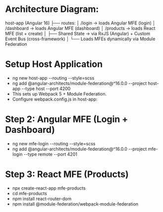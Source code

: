 # Architecture Diagram:
host-app (Angular 16)
 ├── routes: 
 │    /login   -> loads Angular MFE (login)
 │    /dashboard -> loads Angular MFE (dashboard)
 │    /products  -> loads React MFE (list + create)
 │
 ├── Shared State -> via RxJS (Angular) + Custom Event Bus (cross-framework)
 │
 └── Loads MFEs dynamically via Module Federation

# Setup Host Application
- ng new host-app --routing --style=scss 
- ng add @angular-architects/module-federation@^16.0.0 --project host-app --type host --port 4200
- This sets up Webpack 5 + Module Federation.
- Configure webpack.config.js in host-app:

# Step 2: Angular MFE (Login + Dashboard)
- ng new mfe-login --routing --style=scss 
- ng add @angular-architects/module-federation@^16.0.0 --project mfe-login --type remote --port 4201

# Step 3: React MFE (Products)
- npx create-react-app mfe-products
- cd mfe-products
- npm install react-router-dom
- npm install @module-federation/webpack-module-federation

